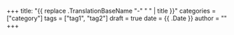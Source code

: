 +++
title: "{{ replace .TranslationBaseName "-" " " | title }}"
categories = ["category"]
tags = ["tag1", "tag2"]
draft = true
date = {{ .Date }}
author = ""
+++
